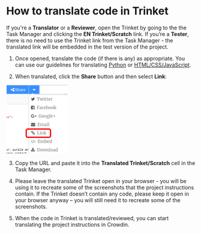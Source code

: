 # How to translate code in Trinket

If you're a **Translator** or a **Reviewer**, open the Trinket by going to the the Task Manager and clicking the **EN Trinket/Scratch** link. If you’re a **Tester**, there is no need to use the Trinket link from the Task Manager - the translated link will be embedded in the test version of the project.

1. Once opened, translate the code (if there is any) as appropriate. You can use our guidelines for translating [Python](https://github.com/ninaszymor/Raspberry-Pi-Translation-Guide/blob/master/Technologies/Translating%20Python.md) or [HTML/CSS/JavaScript](https://github.com/ninaszymor/Raspberry-Pi-Translation-Guide/blob/master/Technologies/Translating%20HTML.md). 

2. When translated, click the **Share** button and then select **Link**:

![screenshot](images/Trinket_saving.png)

3. Copy the URL and paste it into the **Translated Trinket/Scratch** cell in the Task Manager.

4. Please leave the translated Trinket open in your browser - you will be using it to recreate some of the screenshots that the project instructions contain. If the Trinket doesn’t contain any code, please keep it open in your browser anyway – you will still need it to recreate some of the screenshots.

5. When the code in Trinket is translated/reviewed, you can start translating the project instructions in Crowdin.
